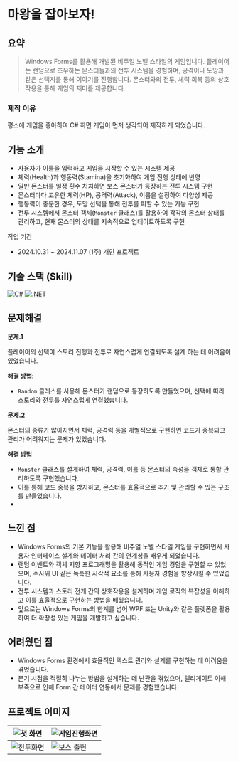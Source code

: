 # 마왕을 잡아보자!
## 요약
>Windows Forms를 활용해 개발된 비주얼 노벨 스타일의 게임입니다. 플레이어는 랜덤으로 조우하는 몬스터들과의 전투 시스템을 경험하며, 공격이나 도망과 같은 선택지를 통해 이야기를 진행합니다. 몬스터와의 전투, 체력 회복 등의 상호작용을 통해 게임의 재미를 제공합니다.

### 제작 이유
평소에 게임을 좋아하여 C# 하면 게임이 먼저 생각되어 
제작하게 되었습니다.

## 기능 소개
- 사용자가 이름을 입력하고 게임을 시작할 수 있는 시스템 제공
- 체력(Health)과 행동력(Stamina)을 초기화하여 게임 진행 상태에 반영
- 일반 몬스터를 일정 횟수 처치하면 보스 몬스터가 등장하는 전투 시스템 구현
- 몬스터마다 고유한 체력(HP), 공격력(Attack), 이름을 설정하여 다양성 제공
- 행동력이 충분한 경우, 도망 선택을 통해 전투를 피할 수 있는 기능 구현
- 전투 시스템에서 몬스터 객체(`Monster` 클래스)를 활용하여 각각의 몬스터 상태를 관리하고, 현재 몬스터의 상태를 지속적으로 업데이트하도록 구현

작업 기간
- 2024.10.31 ~ 2024.11.07 (1주)
개인 프로젝트

## 기술 스택 (Skill)
[![C#](https://img.shields.io/badge/C%23-Language-239120?logo=csharp&logoColor=white)](https://learn.microsoft.com/en-us/dotnet/csharp/)
[![.NET](https://img.shields.io/badge/.NET-Framework-512BD4?logo=dotnet&logoColor=white)](https://dotnet.microsoft.com/)



## 문제해결
**문제.1**

 플레이어의 선택이 스토리 진행과 전투로 자연스럽게 연결되도록 설계  하는 데 어려움이 있었습니다.

**해결 방법**:

- `Random` 클래스를 사용해 몬스터가 랜덤으로 등장하도록 만들었으며, 선택에 따라 스토리와 전투를 자연스럽게 연결했습니다.

**문제.2**

몬스터의 종류가 많아지면서 체력, 공격력 등을 개별적으로 구현하면 코드가 중복되고 관리가 어려워지는 문제가 있었습니다.

**해결 방법**

- `Monster` 클래스를 설계하여 체력, 공격력, 이름 등 몬스터의 속성을 객체로 통합 관리하도록 구현했습니다.
- 이를 통해 코드 중복을 방지하고, 몬스터를 효율적으로 추가 및 관리할 수 있는 구조를 만들었습니다.
- 
## 느낀 점
- Windows Forms의 기본 기능을 활용해 비주얼 노벨 스타일 게임을 구현하면서 사용자 인터페이스 설계와 데이터 처리 간의 연계성을 배우게 되었습니다.
- 랜덤 이벤트와 객체 지향 프로그래밍을 활용해 동적인 게임 경험을 구현할 수 있었으며, 주사위 UI 같은 독특한 시각적 요소를 통해 사용자 경험을 향상시킬 수 있었습니다.
- 전투 시스템과 스토리 전개 간의 상호작용을 설계하며 게임 로직의 복잡성을 이해하고 이를 효율적으로 구현하는 방법을 배웠습니다.
- 앞으로는 Windows Forms의 한계를 넘어 WPF 또는 Unity와 같은 플랫폼을 활용하여 더 확장성 있는 게임을 개발하고 싶습니다.

## 어려웠던 점
- Windows Forms 환경에서 효율적인 텍스트 관리와 설계를 구현하는 데 어려움을 겪었습니다.
- 분기 시점을 적절히 나누는 방법을 설계하는 데 난관을 겪었으며, 델리게이트 이해 부족으로 인해 Form 간 데이터 연동에서 문제를 경험했습니다.

## 프로젝트 이미지
| ![첫 화면](https://github.com/user-attachments/assets/698ccc3e-774c-4564-aa38-674ae85b316c) | ![게임진행화면](https://github.com/user-attachments/assets/1a9883d3-7d0c-4a92-a993-06303d3cd268) |
|------------------------------------------|------------------------------------------|
| ![전투화면](https://github.com/user-attachments/assets/830a9e71-2028-4014-b19d-93f5ab672cbf)   | ![보스 출현](https://github.com/user-attachments/assets/493b9246-4581-47f7-bba7-b55ca5d8f086)   |

